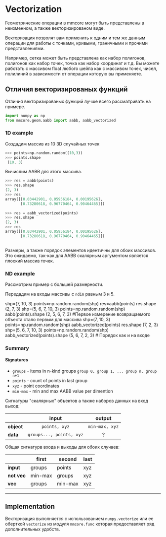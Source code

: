 
# Vectorization

Геометрические операции в mmcore могут быть представлены в неизменном, а также векторизированом виде.

<tldr>


Векторизация позволят вам применить к одним и тем же данным операции для работы с
точками, кривыми, граничными и прочими представлениями.

Например, сетка может быть представлена как набор полигонов,
полигонов как набор точек, точка как набор координат и т.д. Вы можете работать с массивом float любого шейпа
как с массивом точек, чисел, полилиний в зависимости от операции которую вы применяете.

</tldr>

## Отличия векторизированых функций

Отличия векторизированых функций лучше всего рассматривать на примере.

```python
import numpy as np
from mmcore.geom.aabb import aabb, aabb_vectorized
```

### 1D example

Создадим массив из 10 3D случайных точек

```python
>>> points=np.random.random((10,3))
>>> points.shape
 (10, 3)
```

Вычислим AABB для этого массива.

```python
>>> res = aabb(points)
>>> res.shape 
(2, 3)
>>> res
array([[0.03442901, 0.05956184, 0.00195626],
       [0.73280618, 0.96770464, 0.90464465]])
       
>>> res = aabb_vectorized(points)
>>> res.shape 
(2, 3)
>>> res
array([[0.03442901, 0.05956184, 0.00195626],
       [0.73280618, 0.96770464, 0.90464465]])
       
```

Размеры, а также порядок элементов идентичны для обоих массивов. Это ожидаемо,
так-как для AABB скалярным аргументом
является плоский массив точек.

### ND example

Рассмотрим пример с большей размерности.

Передадим на входы массивы c `ndim` равным 3 и 5.




 <compare first-title="Not vectorized" second-title="Vectorized" >
 <code-block lang="python" prompt=">>>,>>>,>>>,>>>,Out:,>>>,>>>,>>>,Out:">
 shp=(7, 10, 3)
 points=np.random.random(shp)
 res=aabb(points)
 res.shape
 (2, 7, 3)
 shp=(5, 6, 7, 10, 3)
 points=np.random.random(shp)
 aabb(points).shape
 (2, 5, 6, 7, 3)
 #Первое измерение возвращаемого объекта стало первым для массива

 </code-block >
 <code-block lang="python" prompt=">>>,>>>,>>>,>>>,Out:,>>>,>>>,>>>,Out:">
 shp=(7, 10, 3)
 points=np.random.random(shp)
 aabb_vectorized(points)
 res.shape
 (7, 2, 3)
 shp=(5, 6, 7, 10, 3)
 points=np.random.random(shp)
 aabb_vectorized(points).shape
 (5, 6, 7, 2, 3)
 # Порядок как и на входе 
 </code-block >
 </compare>

### Summary

#### Signatures

- `groups` - items in n-kind groups `group 0, group 1, ... group n, group n+1`
- `points` - count of points in last group
- `xyz` - point coordinates
- `min-max` - min and max AABB value per dimention

Сигнатуры "скалярных" объектов а также наборов данных на вход выход:

|            |        **input**         |   **output**   | 
 |------------|:------------------------:|:--------------:|
| **object** |      `points, xyz`       | `min-max, xyz` | 
| **data**   | `groups..., points, xyz` |       ?        |

Общая сигнатурв входа и выходы для обоих случаев:

|             | **first** | **second** | **last** |
 |-------------|-----------|------------|----------|
| **input**   | groups    | points     | xyz      |
| **not vec** | min-max   | groups     | xyz      |
| **vec**     | groups    | min-max    | xyz      |

---

## Implementation

Векторизация выполняется с
использованием <code>numpy.vectorize</code> или ее оберткой <code>vectorize</code> из модуля <code>mmcore.func</code>
которая предоставляет ряд дополнительных удобств.


